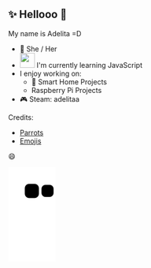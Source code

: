## ✨ Hellooo 👋
My name is Adelita =D

<!--
**adelitab/adelitab** is a ✨ _special_ ✨ repository because its `README.md` (this file) appears on your GitHub profile.
-->

- :information_desk_person: She / Her
- <img src="https://cultofthepartyparrot.com/parrots/hd/laptop_parrot.gif" width="30" height="30" /> I'm currently learning JavaScript
- I enjoy working on:
  - :house_with_garden: Smart Home Projects
  -  Raspberry Pi Projects
- :video_game: Steam: adelitaa

Credits:
- [Parrots](https://cultofthepartyparrot.com/)
- [Emojis](https://github.com/ikatyang/emoji-cheat-sheet/blob/master/README.md#flags)


😄

![Snake animation](https://github.com/adelitab/adelitab/blob/output/github-contribution-grid-snake.svg)

